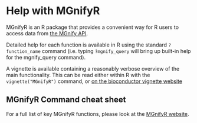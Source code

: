 # Help with MGnifyR

MGnifyR is an R package that provides a convenient way for R users to access data from [the MGnify API](https://www.ebi.ac.uk/metagenomics/api/).

Detailed help for each function is available in R using the standard `?function_name` command (i.e. typing `?mgnify_query` will bring up built-in help for the mgnify_query command). 

A vignette is available containing a reasonably verbose overview of the main functionality. 
This can be read either within R with the `vignette("MGnifyR")` command, or [on the bioconductor vignette website](https://www.bioconductor.org/packages/release/bioc/vignettes/MGnifyR/inst/doc/MGnifyR.html)

## MGnifyR Command cheat sheet

For a full list of key MGnifyR functions, please look at the [MGnifyR website](https://ebi-metagenomics.github.io/MGnifyR/reference/index.html).
